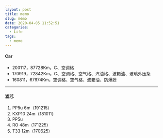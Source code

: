 ```yaml
---
layout: post
title: memo
slug: memo
date: 2020-04-05 11:52:51
categories: 
  - Life
tags: 
  - memo
---
```




#### Car  

* 200117，87728Km，C、空调格
* 170919，72842Km，C、空调格、空气格、汽油格、波箱油、玻璃外压条
* 160811，67674Km，空调格、空气格、波箱油、防爆膜
-----
#### 滤芯
1. PP5u 6m（191215）
2. KXP10 24m（181011）
3. PP5u
4. RO 48m（171225）
5. T33 12m（170625）

